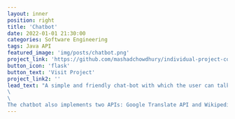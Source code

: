 ```yaml
---
layout: inner
position: right
title: 'Chatbot'
date: 2022-01-01 21:30:00
categories: Software Engineering
tags: Java API
featured_image: 'img/posts/chatbot.png'
project_link: 'https://github.com/mashadchowdhury/individual-project-cosc310'
button_icon: 'flask'
button_text: 'Visit Project'
project_link2: ''
lead_text: "A simple and friendly chat-bot with which the user can talk about their hobbies and interests.
\
\
The chatbot also implements two APIs: Google Translate API and Wikipedia API, using which the chatbot is able to translate in real time any inputted sentence by the user into French. The chatbot is also able to extract information from Wikipedia about a famous person or celebrity."
---
```

